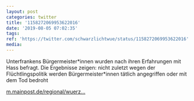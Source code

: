 ```yaml
---
layout: post
categories: twitter
title: '1158272069953622016'
date: '2019-08-05 07:02:35'
tags: 
ref: 'https://twitter.com/schwarzlichtwue/status/1158272069953622016'
media:
---
```

Unterfrankens Bürgermeister\*innen wurden nach ihren Erfahrungen mit Hass befragt. Die Ergebnisse zeigen: nicht zuletzt wegen der Flüchtlingspolitik werden Bürgermeister\*innen tätlich angegriffen oder mit dem Tod bedroht

[m.mainpost.de/regional/wuerz…](https://m.mainpost.de/regional/wuerzburg/Grafik-Hass-gegen-Politiker-in-Unterfranken-nimmt-zu;art735,10288843) 

